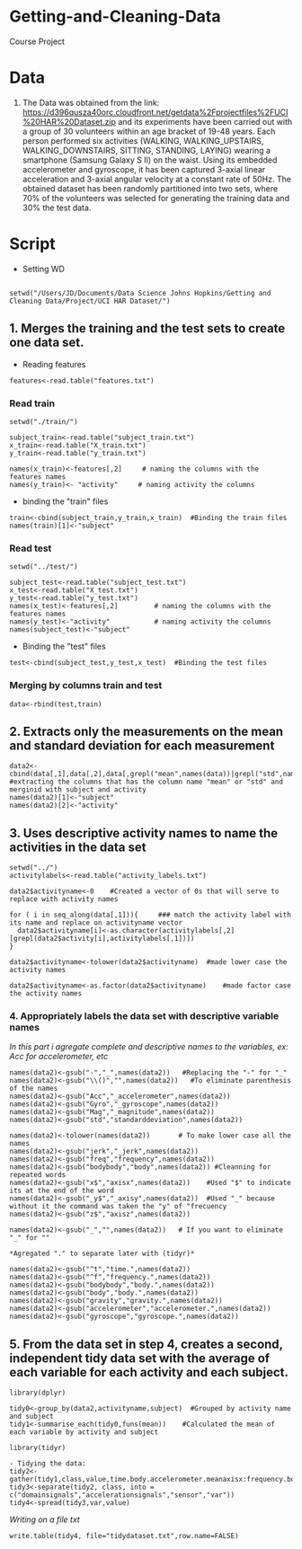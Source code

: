 # Getting-and-Cleaning-Data
Course Project

#  Data

1. The Data was obtained from the link: https://d396qusza40orc.cloudfront.net/getdata%2Fprojectfiles%2FUCI%20HAR%20Dataset.zip and its experiments have been carried out with a group of 30 volunteers within an age bracket of 19-48 years. Each person performed six activities (WALKING, WALKING_UPSTAIRS, WALKING_DOWNSTAIRS, SITTING, STANDING, LAYING) wearing a smartphone (Samsung Galaxy S II) on the waist. Using its embedded accelerometer and gyroscope, it has been captured 3-axial linear acceleration and 3-axial angular velocity at a constant rate of 50Hz. The obtained dataset has been randomly partitioned into two sets, where 70% of the volunteers was selected for generating the training data and 30% the test data.


# Script

- Setting WD

```

setwd("/Users/JD/Documents/Data Science Johns Hopkins/Getting and Cleaning Data/Project/UCI HAR Dataset/")

```

## 1. Merges the training and the test sets to create one data set.

- Reading features

```
features<-read.table("features.txt")
```

### Read train

```
setwd("./train/")

subject_train<-read.table("subject_train.txt")
x_train<-read.table("X_train.txt")
y_train<-read.table("y_train.txt")

names(x_train)<-features[,2]     # naming the columns with the features names
names(y_train)<- "activity"     # naming activity the columns 

```

- binding the "train" files  

```
train<-cbind(subject_train,y_train,x_train)  #Binding the train files
names(train)[1]<-"subject"
```

### Read test

```
setwd("../test/")

subject_test<-read.table("subject_test.txt")
x_test<-read.table("X_test.txt")
y_test<-read.table("y_test.txt")
names(x_test)<-features[,2]         # naming the columns with the features names
names(y_test)<-"activity"           # naming activity the columns
names(subject_test)<-"subject"
```

- Binding the "test" files 
```
test<-cbind(subject_test,y_test,x_test)  #Binding the test files
```

### Merging by columns train and test

```
data<-rbind(test,train)
```

## 2. Extracts only the measurements on the mean and standard deviation for each measurement 

```
data2<-cbind(data[,1],data[,2],data[,grepl("mean",names(data))|grepl("std",names(data))])   #extracting the columns that has the column name "mean" or "std" and merginid with subject and activity
names(data2)[1]<-"subject"
names(data2)[2]<-"activity"
```

## 3. Uses descriptive activity names to name the activities in the data set ####

```
setwd("../")
activitylabels<-read.table("activity_labels.txt")

data2$activityname<-0    #Created a vector of 0s that will serve to replace with activity names

for ( i in seq_along(data[,1])){     ### match the activity label with its name and replace on activityname vector
  data2$activityname[i]<-as.character(activitylabels[,2][grepl(data2$activity[i],activitylabels[,1])])
}

data2$activityname<-tolower(data2$activityname)  #made lower case the activity names

data2$activityname<-as.factor(data2$activityname)    #made factor case the activity names
```

### 4. Appropriately labels the data set with descriptive variable names #########

*In this part i agregate complete and descriptive names to the variables, ex: Acc for accelerometer, etc*

```
names(data2)<-gsub("-","_",names(data2))   #Replacing the "-" for "_"
names(data2)<-gsub("\\()","",names(data2))   #To eliminate parenthesis of the names
names(data2)<-gsub("Acc","_accelerometer",names(data2))
names(data2)<-gsub("Gyro","_gyroscope",names(data2))
names(data2)<-gsub("Mag","_magnitude",names(data2))
names(data2)<-gsub("std","standarddeviation",names(data2))

names(data2)<-tolower(names(data2))       # To make lower case all the names
names(data2)<-gsub("jerk","_jerk",names(data2))
names(data2)<-gsub("freq","frequency",names(data2))
names(data2)<-gsub("bodybody","body",names(data2)) #Cleanning for repeated words
names(data2)<-gsub("x$","axisx",names(data2))    #Used "$" to indicate its at the end of the word
names(data2)<-gsub("_y$","_axisy",names(data2))  #Used "_" because without it the command was taken the "y" of "frecuency
names(data2)<-gsub("z$","axisz",names(data2))

names(data2)<-gsub("_","",names(data2))   # If you want to eliminate "_" for ""

*Agregated "." to separate later with (tidyr)*

names(data2)<-gsub("^t","time.",names(data2))
names(data2)<-gsub("^f","frequency.",names(data2))
names(data2)<-gsub("bodybody","body.",names(data2))
names(data2)<-gsub("body","body.",names(data2))
names(data2)<-gsub("gravity","gravity.",names(data2))
names(data2)<-gsub("accelerometer","accelerometer.",names(data2))
names(data2)<-gsub("gyroscope","gyroscope.",names(data2))
```

## 5. From the data set in step 4, creates a second, independent tidy data set with the average of each variable for each activity and each subject.

```
library(dplyr)

tidy0<-group_by(data2,activityname,subject)  #Grouped by activity name and subject
tidy1<-summarise_each(tidy0,funs(mean))    #Calculated the mean of each variable by activity and subject

library(tidyr)

- Tidying the data:
tidy2<-gather(tidy1,class,value,time.body.accelerometer.meanaxisx:frequency.body.gyroscope.jerkmagnitudemeanfrequency)
tidy3<-separate(tidy2, class, into = c("domainsignals","accelerationsignals","sensor","var"))
tidy4<-spread(tidy3,var,value)
```

*Writing on a file txt*

```
write.table(tidy4, file="tidydataset.txt",row.name=FALSE)
```
